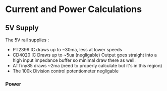 # Current and Power Calculations

## 5V Supply

The 5V rail supplies :

* PT2399 IC
    draws up to ~30ma, less at lower speeds
* CD4020 IC
    Draws up to ~5ua (negligable)
    Output goes straight into a high input impedance buffer so minimal draw there as well.
* ATTiny85
    draws ~2ma (need to properly calculate but it's in this region)
* The 100k Division control potentiometer
    negligable


### Power
